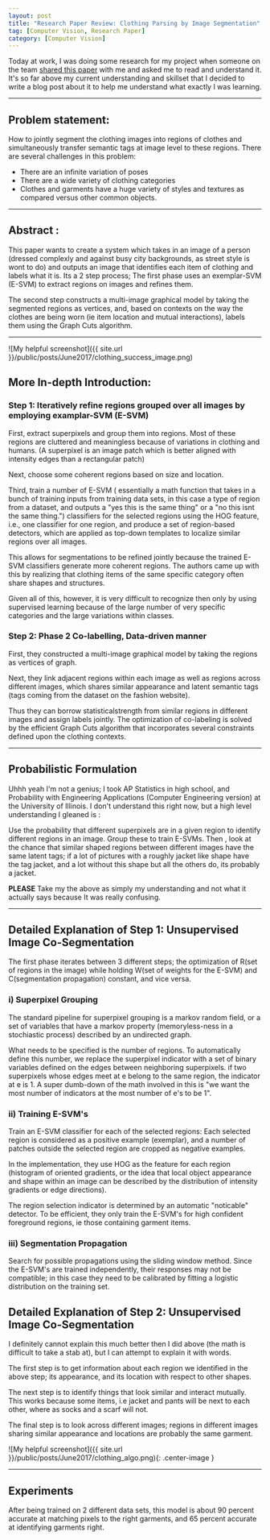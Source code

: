 ```yaml
---
layout: post
title: "Research Paper Review: Clothing Parsing by Image Segmentation"
tag: [Computer Vision, Research Paper]
category: [Computer Vision]
---
```


Today at work, I was doing some research for my project when someone on the team 
[shared this paper](https://arxiv.org/pdf/1502.00739.pdf) 
with me and asked me to read and understand it. It's so far above my current understanding and skillset that I decided to write a blog post about it to help me understand what exactly I was learning. 

****

## Problem statement:

How to jointly segment the clothing images into regions of clothes and simultaneously transfer semantic tags at image level to these regions.
There are several challenges in this problem:
* There are an infinite variation of poses
* There are a wide variety of clothing categories 
* Clothes and garments have a huge variety of styles and textures as compared versus other common objects. 

***

## Abstract : 

This paper wants to create a system which takes in an image of a person (dressed complexly and against busy city backgrounds, as street style is wont to do) and outputs an image that identifies each item of clothing and labels what it is. 
Its a 2 step process; The first phase uses an exemplar-SVM (E-SVM) to extract regions on images and refines them. 

The second step constructs a multi-image graphical model by taking the segmented regions as vertices, and, based on contexts on the way the clothes are being worn (ie item location and mutual interactions), labels them using the Graph Cuts algorithm.

***
![My helpful screenshot]({{ site.url }}/public/posts/June2017/clothing_success_image.png)

## More In-depth Introduction: 

### Step 1: Iteratively refine regions grouped over  all images by employing examplar-SVM (E-SVM)

First, extract superpixels and group them into regions. Most of these regions are cluttered and meaningless because of variations in clothing and humans.  (A superpixel is an image patch which is better aligned with intensity edges than a rectangular patch)

Next, choose some coherent regions based on size and location. 

Third, train a number of E-SVM  ( essentially a math function that takes in a bunch of training inputs from training data sets, in this case a type of region from a dataset, and outputs a "yes this is the same thing" or a "no this isnt the same thing.") classifiers for the selected regions using the HOG feature, i.e., one classifier for one region, and produce a set of region-based detectors, which are applied as top-down templates to localize similar regions over all images. 

This allows for segmentations to be refined jointly because the trained E-SVM classifiers generate more coherent regions. The authors came up with this by realizing that clothing items of the same specific category often share shapes and structures. 

Given all of this, however, it is very difficult to recognize then only by using supervised learning because of the large number of very specific categories and the large variations within classes.

### Step 2: Phase 2 Co-labelling, Data-driven manner

First, they constructed a multi-image graphical model by taking the regions
as vertices of graph. 

Next, they link adjacent regions within each image as well as regions across different images, which shares similar appearance and latent semantic tags (tags coming from the dataset on the fashion website). 

Thus they can borrow statisticalstrength from similar regions in different images and assign labels jointly. The optimization of co-labeling is solved by the efficient Graph Cuts algorithm that incorporates several constraints defined upon the clothing contexts.

***
## Probabilistic Formulation
Uhhh yeah I'm not a genius; I took AP Statistics in high school, and Probability with Engineering Applications (Computer Engineering version) at the University of Illinois. I don't understand this right now, but a high level understanding I gleaned is :

Use the probability that different superpixels are in a given region to identify different regions in an image. Group these to train E-SVMs. Then , look at the chance that similar shaped regions between different images have the same latent tags; if a lot of pictures with a roughly jacket like shape have the tag jacket, and a lot without this shape but all the others do, its probably a jacket. 

**PLEASE** Take my the above as simply my understanding and not what it actually says because It was really confusing. 

***

## Detailed Explanation of Step 1: Unsupervised Image Co-Segmentation

The first phase iterates between 3 different steps; the optimization of R(set of regions in the image) while holding W(set of weights for the E-SVM) and C(segmentation propagation) constant, and vice versa. 

### i) Superpixel Grouping

The standard pipeline for superpixel grouping is a markov random field, or a set of variables that have a markov property (memoryless-ness in a stochiastic process) described by an undirected graph. 

What needs to be specified is the number of regions. To automatically define this number, we replace the superpixel indicator with a set of binary variables defined on the edges between neighboring superpixels. if two superpixels whose edges meet at e belong to the same region, the indicator at e is 1. A super dumb-down of the math involved in this is "we want the most number of indicators at the most number of e's to be 1". 

### ii) Training E-SVM's

Train an E-SVM classifier for each of the selected regions: Each selected region is considered as a positive example (exemplar), and a number of patches outside the selected region are cropped as negative examples. 

In the implementation, they use HOG as the feature for each region (histogram of oriented gradients, or the idea that local object appearance and shape within an image can be described by the distribution of intensity gradients or edge directions).

 The region selection indicator is determined by an automatic "noticable" detector. To be efficient, they only train the E-SVM's for high confident foreground regions, ie those containing garment items. 

### iii) Segmentation Propagation

Search for possible propagations using the sliding window method. Since the E-SVM's are trained independently, their responses may not be compatible; in this case they need to be calibrated by fitting a logistic distribution on the training set. 

## Detailed Explanation of Step 2: Unsupervised Image Co-Segmentation

I definitely cannot explain this much better then I did above (the math is difficult to take a stab at), but I can attempt to explain it with words. 

The first step is to get information about each region we identified in the above step; its appearance, and its location with respect to other shapes. 

The next step is to identify things that look similar and interact mutually. This works because some items, i.e jacket and pants will be next to each other, where as socks and a scarf will not. 

The final step is to look across different images;  regions in different images sharing similar appearance and locations are probably the same garment. 

![My helpful screenshot]({{ site.url }}/public/posts/June2017/clothing_algo.png){: .center-image }

***

## Experiments

After being trained on 2 different data sets, this model is about 90 percent accurate at matching pixels to the right garments, and 65 percent accurate at identifying garments right. 












